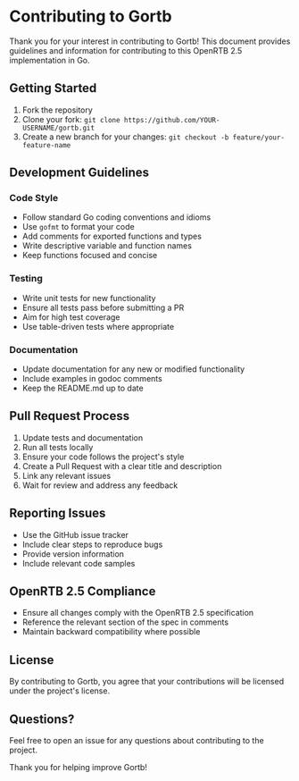 # Contributing to Gortb

Thank you for your interest in contributing to Gortb! This document provides guidelines and information for contributing to this OpenRTB 2.5 implementation in Go.

## Getting Started

1. Fork the repository
2. Clone your fork: `git clone https://github.com/YOUR-USERNAME/gortb.git`
3. Create a new branch for your changes: `git checkout -b feature/your-feature-name`

## Development Guidelines

### Code Style

- Follow standard Go coding conventions and idioms
- Use `gofmt` to format your code
- Add comments for exported functions and types
- Write descriptive variable and function names
- Keep functions focused and concise

### Testing

- Write unit tests for new functionality
- Ensure all tests pass before submitting a PR
- Aim for high test coverage
- Use table-driven tests where appropriate

### Documentation

- Update documentation for any new or modified functionality
- Include examples in godoc comments
- Keep the README.md up to date

## Pull Request Process

1. Update tests and documentation
2. Run all tests locally
3. Ensure your code follows the project's style
4. Create a Pull Request with a clear title and description
5. Link any relevant issues
6. Wait for review and address any feedback

## Reporting Issues

- Use the GitHub issue tracker
- Include clear steps to reproduce bugs
- Provide version information
- Include relevant code samples

## OpenRTB 2.5 Compliance

- Ensure all changes comply with the OpenRTB 2.5 specification
- Reference the relevant section of the spec in comments
- Maintain backward compatibility where possible

## License

By contributing to Gortb, you agree that your contributions will be licensed under the project's license.

## Questions?

Feel free to open an issue for any questions about contributing to the project.

Thank you for helping improve Gortb!
